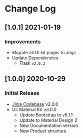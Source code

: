 # Change Log

## [1.0.1] 2021-01-19
### Improvements

- Migrate all UI kit pages to Jinja
- Update Dependencies
  - Flask `v2.0.2`

## [1.0.0] 2020-10-29
### Initial Release

- [Jinja Codebase](https://github.com/app-generator/boilerplate-code-jinja/releases) v2.0.0
- UI: Material Kit v3.0.0
  - Update Bootstrap to v5.1.1
  - Update to Material Design 2
  - New Documentation version
  - New Product structure
